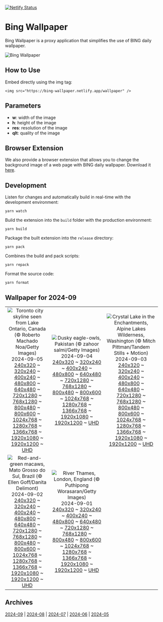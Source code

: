 [![Netlify Status](https://api.netlify.com/api/v1/badges/65b1ff01-580c-4c31-972b-5e0ab2d51260/deploy-status)](https://app.netlify.com/sites/bing-wallpaper/deploys)

# Bing Wallpaper

Bing Wallpaper is a proxy application that simplifies the use of BING daily wallpaper.

![Bing Wallpaper](https://bing-wallpaper.netlify.app/wallpaper)

## How to Use

Embed directly using the img tag:

```
<img src="https://bing-wallpaper.netlify.app/wallpaper" />
```

## Parameters

- **w**: width of the image
- **h**: height of the image
- **res**: resolution of the image
- **qlt**: quality of the image

## Browser Extension

We also provide a browser extension that allows you to change the background image of a web page with BING daily wallpaper. Download it [here](https://github.com/antiheroguy/bing-wallpaper/releases).

## Development

Listen for changes and automatically build in real-time with the development environment:

```
yarn watch
```

Build the extension into the `build` folder with the production environment:

```
yarn build
```

Package the built extension into the `release` directory:

```
yarn pack
```

Combines the build and pack scripts:

```
yarn repack
```

Format the source code:

```
yarn format
```

## Wallpaper for 2024-09
|      |      |      |
| :----: | :----: | :----: |
|![Toronto city skyline seen from Lake Ontario, Canada (© Roberto Machado Noa/Getty Images)](https://www.bing.com/th?id=OHR.TIFF2024_ROW8059887300_320x240.jpg)<br />2024-09-05<br />[240x320](https://www.bing.com/th?id=OHR.TIFF2024_ROW8059887300_240x320.jpg) ~ [320x240](https://www.bing.com/th?id=OHR.TIFF2024_ROW8059887300_320x240.jpg) ~ [400x240](https://www.bing.com/th?id=OHR.TIFF2024_ROW8059887300_400x240.jpg) ~ [480x800](https://www.bing.com/th?id=OHR.TIFF2024_ROW8059887300_480x800.jpg) ~ [640x480](https://www.bing.com/th?id=OHR.TIFF2024_ROW8059887300_640x480.jpg) ~ [720x1280](https://www.bing.com/th?id=OHR.TIFF2024_ROW8059887300_720x1280.jpg) ~ [768x1280](https://www.bing.com/th?id=OHR.TIFF2024_ROW8059887300_768x1280.jpg) ~ [800x480](https://www.bing.com/th?id=OHR.TIFF2024_ROW8059887300_800x480.jpg) ~ [800x600](https://www.bing.com/th?id=OHR.TIFF2024_ROW8059887300_800x600.jpg) ~ [1024x768](https://www.bing.com/th?id=OHR.TIFF2024_ROW8059887300_1024x768.jpg) ~ [1280x768](https://www.bing.com/th?id=OHR.TIFF2024_ROW8059887300_1280x768.jpg) ~ [1366x768](https://www.bing.com/th?id=OHR.TIFF2024_ROW8059887300_1366x768.jpg) ~ [1920x1080](https://www.bing.com/th?id=OHR.TIFF2024_ROW8059887300_1920x1080.jpg) ~ [1920x1200](https://www.bing.com/th?id=OHR.TIFF2024_ROW8059887300_1920x1200.jpg) ~ [UHD](https://www.bing.com/th?id=OHR.TIFF2024_ROW8059887300_UHD.jpg)|![Dusky eagle-owls, Pakistan (© zahoor salmi/Getty Images)](https://www.bing.com/th?id=OHR.DuskyOwls_ROW7167692240_320x240.jpg)<br />2024-09-04<br />[240x320](https://www.bing.com/th?id=OHR.DuskyOwls_ROW7167692240_240x320.jpg) ~ [320x240](https://www.bing.com/th?id=OHR.DuskyOwls_ROW7167692240_320x240.jpg) ~ [400x240](https://www.bing.com/th?id=OHR.DuskyOwls_ROW7167692240_400x240.jpg) ~ [480x800](https://www.bing.com/th?id=OHR.DuskyOwls_ROW7167692240_480x800.jpg) ~ [640x480](https://www.bing.com/th?id=OHR.DuskyOwls_ROW7167692240_640x480.jpg) ~ [720x1280](https://www.bing.com/th?id=OHR.DuskyOwls_ROW7167692240_720x1280.jpg) ~ [768x1280](https://www.bing.com/th?id=OHR.DuskyOwls_ROW7167692240_768x1280.jpg) ~ [800x480](https://www.bing.com/th?id=OHR.DuskyOwls_ROW7167692240_800x480.jpg) ~ [800x600](https://www.bing.com/th?id=OHR.DuskyOwls_ROW7167692240_800x600.jpg) ~ [1024x768](https://www.bing.com/th?id=OHR.DuskyOwls_ROW7167692240_1024x768.jpg) ~ [1280x768](https://www.bing.com/th?id=OHR.DuskyOwls_ROW7167692240_1280x768.jpg) ~ [1366x768](https://www.bing.com/th?id=OHR.DuskyOwls_ROW7167692240_1366x768.jpg) ~ [1920x1080](https://www.bing.com/th?id=OHR.DuskyOwls_ROW7167692240_1920x1080.jpg) ~ [1920x1200](https://www.bing.com/th?id=OHR.DuskyOwls_ROW7167692240_1920x1200.jpg) ~ [UHD](https://www.bing.com/th?id=OHR.DuskyOwls_ROW7167692240_UHD.jpg)|![Crystal Lake in the Enchantments, Alpine Lakes Wilderness, Washington (© Mitch Pittman/Tandem Stills + Motion)](https://www.bing.com/th?id=OHR.AlpineLakes_ROW0304346797_320x240.jpg)<br />2024-09-03<br />[240x320](https://www.bing.com/th?id=OHR.AlpineLakes_ROW0304346797_240x320.jpg) ~ [320x240](https://www.bing.com/th?id=OHR.AlpineLakes_ROW0304346797_320x240.jpg) ~ [400x240](https://www.bing.com/th?id=OHR.AlpineLakes_ROW0304346797_400x240.jpg) ~ [480x800](https://www.bing.com/th?id=OHR.AlpineLakes_ROW0304346797_480x800.jpg) ~ [640x480](https://www.bing.com/th?id=OHR.AlpineLakes_ROW0304346797_640x480.jpg) ~ [720x1280](https://www.bing.com/th?id=OHR.AlpineLakes_ROW0304346797_720x1280.jpg) ~ [768x1280](https://www.bing.com/th?id=OHR.AlpineLakes_ROW0304346797_768x1280.jpg) ~ [800x480](https://www.bing.com/th?id=OHR.AlpineLakes_ROW0304346797_800x480.jpg) ~ [800x600](https://www.bing.com/th?id=OHR.AlpineLakes_ROW0304346797_800x600.jpg) ~ [1024x768](https://www.bing.com/th?id=OHR.AlpineLakes_ROW0304346797_1024x768.jpg) ~ [1280x768](https://www.bing.com/th?id=OHR.AlpineLakes_ROW0304346797_1280x768.jpg) ~ [1366x768](https://www.bing.com/th?id=OHR.AlpineLakes_ROW0304346797_1366x768.jpg) ~ [1920x1080](https://www.bing.com/th?id=OHR.AlpineLakes_ROW0304346797_1920x1080.jpg) ~ [1920x1200](https://www.bing.com/th?id=OHR.AlpineLakes_ROW0304346797_1920x1200.jpg) ~ [UHD](https://www.bing.com/th?id=OHR.AlpineLakes_ROW0304346797_UHD.jpg)|
|![Red-and-green macaws, Mato Grosso do Sul, Brazil (© Ellen Goff/Danita Delimont)](https://www.bing.com/th?id=OHR.BuracodasAraras_ROW6781407231_320x240.jpg)<br />2024-09-02<br />[240x320](https://www.bing.com/th?id=OHR.BuracodasAraras_ROW6781407231_240x320.jpg) ~ [320x240](https://www.bing.com/th?id=OHR.BuracodasAraras_ROW6781407231_320x240.jpg) ~ [400x240](https://www.bing.com/th?id=OHR.BuracodasAraras_ROW6781407231_400x240.jpg) ~ [480x800](https://www.bing.com/th?id=OHR.BuracodasAraras_ROW6781407231_480x800.jpg) ~ [640x480](https://www.bing.com/th?id=OHR.BuracodasAraras_ROW6781407231_640x480.jpg) ~ [720x1280](https://www.bing.com/th?id=OHR.BuracodasAraras_ROW6781407231_720x1280.jpg) ~ [768x1280](https://www.bing.com/th?id=OHR.BuracodasAraras_ROW6781407231_768x1280.jpg) ~ [800x480](https://www.bing.com/th?id=OHR.BuracodasAraras_ROW6781407231_800x480.jpg) ~ [800x600](https://www.bing.com/th?id=OHR.BuracodasAraras_ROW6781407231_800x600.jpg) ~ [1024x768](https://www.bing.com/th?id=OHR.BuracodasAraras_ROW6781407231_1024x768.jpg) ~ [1280x768](https://www.bing.com/th?id=OHR.BuracodasAraras_ROW6781407231_1280x768.jpg) ~ [1366x768](https://www.bing.com/th?id=OHR.BuracodasAraras_ROW6781407231_1366x768.jpg) ~ [1920x1080](https://www.bing.com/th?id=OHR.BuracodasAraras_ROW6781407231_1920x1080.jpg) ~ [1920x1200](https://www.bing.com/th?id=OHR.BuracodasAraras_ROW6781407231_1920x1200.jpg) ~ [UHD](https://www.bing.com/th?id=OHR.BuracodasAraras_ROW6781407231_UHD.jpg)|![River Thames, London, England (© Puthipong Worasaran/Getty Images)](https://www.bing.com/th?id=OHR.ThamesLondon_ROW6580939487_320x240.jpg)<br />2024-09-01<br />[240x320](https://www.bing.com/th?id=OHR.ThamesLondon_ROW6580939487_240x320.jpg) ~ [320x240](https://www.bing.com/th?id=OHR.ThamesLondon_ROW6580939487_320x240.jpg) ~ [400x240](https://www.bing.com/th?id=OHR.ThamesLondon_ROW6580939487_400x240.jpg) ~ [480x800](https://www.bing.com/th?id=OHR.ThamesLondon_ROW6580939487_480x800.jpg) ~ [640x480](https://www.bing.com/th?id=OHR.ThamesLondon_ROW6580939487_640x480.jpg) ~ [720x1280](https://www.bing.com/th?id=OHR.ThamesLondon_ROW6580939487_720x1280.jpg) ~ [768x1280](https://www.bing.com/th?id=OHR.ThamesLondon_ROW6580939487_768x1280.jpg) ~ [800x480](https://www.bing.com/th?id=OHR.ThamesLondon_ROW6580939487_800x480.jpg) ~ [800x600](https://www.bing.com/th?id=OHR.ThamesLondon_ROW6580939487_800x600.jpg) ~ [1024x768](https://www.bing.com/th?id=OHR.ThamesLondon_ROW6580939487_1024x768.jpg) ~ [1280x768](https://www.bing.com/th?id=OHR.ThamesLondon_ROW6580939487_1280x768.jpg) ~ [1366x768](https://www.bing.com/th?id=OHR.ThamesLondon_ROW6580939487_1366x768.jpg) ~ [1920x1080](https://www.bing.com/th?id=OHR.ThamesLondon_ROW6580939487_1920x1080.jpg) ~ [1920x1200](https://www.bing.com/th?id=OHR.ThamesLondon_ROW6580939487_1920x1200.jpg) ~ [UHD](https://www.bing.com/th?id=OHR.ThamesLondon_ROW6580939487_UHD.jpg)|

## Archives
[2024-09](/archives/2024-09/) | [2024-08](/archives/2024-08/) | [2024-07](/archives/2024-07/) | [2024-06](/archives/2024-06/) | [2024-05](/archives/2024-05/)
